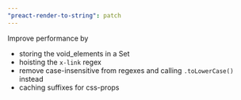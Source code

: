 ```yaml
---
"preact-render-to-string": patch
---
```


Improve performance by

- storing the void_elements in a Set
- hoisting the `x-link` regex
- remove case-insensitive from regexes and calling `.toLowerCase()` instead
- caching suffixes for css-props
